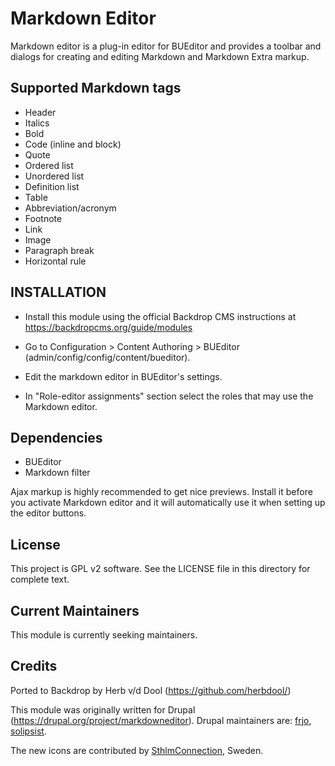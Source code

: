 Markdown Editor
===============

Markdown editor is a plug-in editor for BUEditor and provides a toolbar and dialogs for creating and editing Markdown and Markdown Extra markup.

Supported Markdown tags
-----------------------

* Header
* Italics
* Bold
* Code (inline and block)
* Quote
* Ordered list
* Unordered list
* Definition list
* Table
* Abbreviation/acronym
* Footnote
* Link
* Image
* Paragraph break
* Horizontal rule

INSTALLATION
------------

- Install this module using the official Backdrop CMS instructions at
  https://backdropcms.org/guide/modules

- Go to Configuration > Content Authoring > BUEditor
  (admin/config/config/content/bueditor).
- Edit the markdown editor in BUEditor's settings.
- In "Role-editor assignments" section select the roles that may use the Markdown editor.

Dependencies
------------

* BUEditor
* Markdown filter

Ajax markup is highly recommended to get nice previews. Install it before you activate Markdown editor and it will automatically use it when setting up the editor buttons.

License
-------

This project is GPL v2 software. See the LICENSE file in this directory for
complete text.

Current Maintainers
-------------------

This module is currently seeking maintainers.

Credits
-------

Ported to Backdrop by Herb v/d Dool (https://github.com/herbdool/)

This module was originally written for Drupal (https://drupal.org/project/markdowneditor). Drupal maintainers are: [frjo](https://www.drupal.org/u/frjo), [solipsist](https://www.drupal.org/u/solipsist).

The new icons are contributed by [SthlmConnection](http://www.sthlmconnection.se/), Sweden.
